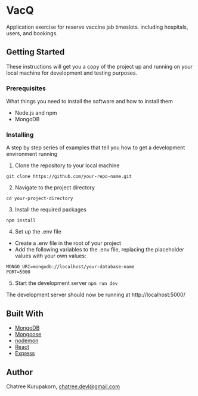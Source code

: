 # VacQ

Application exercise for reserve vaccine jab timeslots. including hospitals, users, and bookings.

## Getting Started

These instructions will get you a copy of the project up and running on your local machine for development and testing purposes.

### Prerequisites

What things you need to install the software and how to install them

- Node.js and npm
- MongoDB

### Installing

A step by step series of examples that tell you how to get a development environment running

1. Clone the repository to your local machine
```
git clone https://github.com/your-repo-name.git
```

2. Navigate to the project directory
```
cd your-project-directory
```

3. Install the required packages
```
npm install
```

4. Set up the .env file

- Create a .env file in the root of your project
- Add the following variables to the .env file, replacing the placeholder values with your own values:
```
MONGO_URI=mongodb://localhost/your-database-name
PORT=5000
```

5. Start the development server
```npm run dev```


The development server should now be running at http://localhost:5000/

## Built With

- [MongoDB](https://www.mongodb.com/)
- [Mongoose](https://mongoosejs.com/)
- [nodemon](https://nodemon.io/)
- [React](https://reactjs.org/)
- [Express](https://expressjs.com/)

## Author

Chatree Kurupakorn, chatree.devl@gmail.com
